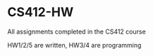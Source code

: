 # CS412-HW
All assignments completed in the CS412 course

HW1/2/5 are written, HW3/4 are programming
